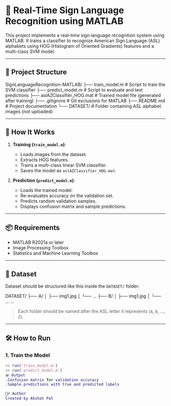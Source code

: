 # 🤟 Real-Time Sign Language Recognition using MATLAB

This project implements a real-time sign language recognition system using MATLAB. It trains a classifier to recognize American Sign Language (ASL) alphabets using HOG (Histogram of Oriented Gradients) features and a multi-class SVM model.

---

## 📁 Project Structure

SignLanguageRecognition-MATLAB/
├── train_model.m # Script to train the SVM classifier
├── predict_model.m # Script to evaluate and test predictions
├── aslAZClassifier_HOG.mat # Trained model file (generated after training)
├── .gitignore # Git exclusions for MATLAB
├── README.md # Project documentation
└── DATASET/ # Folder containing ASL alphabet images (not uploaded)

---

## 🚀 How It Works

1. **Training (`train_model.m`)**:
   - Loads images from the dataset.
   - Extracts HOG features.
   - Trains a multi-class linear SVM classifier.
   - Saves the model as `aslAZClassifier_HOG.mat`.

2. **Prediction (`predict_model.m`)**:
   - Loads the trained model.
   - Re-evaluates accuracy on the validation set.
   - Predicts random validation samples.
   - Displays confusion matrix and sample predictions.

---

## 📦 Requirements

- MATLAB R2021a or later
- Image Processing Toolbox
- Statistics and Machine Learning Toolbox

---

## 📂 Dataset

Dataset should be structured like this inside the `DATASET/` folder:

DATASET/
├── A/
│ ├── img1.jpg
│ └── ...
├── B/
│ ├── img1.jpg
│ └── ...
...

> Each folder should be named after the ASL letter it represents (`A`, `B`, ..., `Z`).

---

## 🛠️ How to Run

### 1. Train the Model
```matlab
>> run('train_model.m')
>> run('predict_model.m')
📊 Output
.Confusion matrix for validation accuracy
.Sample predictions with true and predicted labels

🙋‍♂️ Author
Created by Akshat Pal
